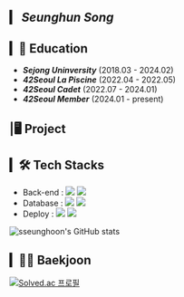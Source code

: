 ## ▎ ***Seunghun Song***

## ▎📖 Education

- ***Sejong Uninversity*** (2018.03 - 2024.02)
- ***42Seoul La Piscine***  (2022.04 - 2022.05)
- ***42Seoul Cadet***  (2022.07 - 2024.01)
- ***42Seoul Member***  (2024.01 - present)

## |🖥️ Project

## ▎🛠 Tech Stacks
- Back-end : <span><img src="https://img.shields.io/badge/Spring-339933?style=flat&logo=Spring&logoColor=white"/></span>
<span><img src="https://img.shields.io/badge/NestJS-E0234E?style=flat&logo=NestJS&logoColor=white"/></span>
- Database : <span><img src="https://img.shields.io/badge/MySQL-4479A1?style=flat&logo=MySQL&logoColor=white"/></span>
<span><img src="https://img.shields.io/badge/PostgreSQL-4169E1?style=flat&logo=PostgreSQL&logoColor=white"/></span><br/>
- Deploy : <span><img src="https://img.shields.io/badge/Amazon AWS-232F3E?style=flat&logo=Amazon AWS&logoColor=white"/></span>
<span><img src="https://img.shields.io/badge/Docker-2496ED?style=flat&logo=Docker&logoColor=white"/></span>

![sseunghoon's GitHub stats](https://github-readme-stats-sand-six-91.vercel.app/api?username=sseunghoon&show_icons=true&count_private=true&line_height=24&theme=material-palenight&hide=stars)

## ▎🧑‍💻 Baekjoon
[![Solved.ac 프로필](http://mazassumnida.wtf/api/v2/generate_badge?boj=sseunghun99)](https://solved.ac/sseunghun99)
